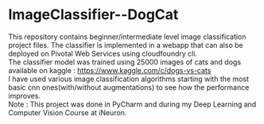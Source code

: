 # ImageClassifier--DogCat
This repository contains beginner/intermediate level image classification project files. The classifier is implemented in a webapp that can also be deployed on Pivotal Web Services using cloudfoundry cli.
<br>
The classifier model was trained using 25000 images of cats and dogs available on kaggle : https://www.kaggle.com/c/dogs-vs-cats
<br>
I have used various image classification algorithms starting with the most basic cnn ones(with/without augmentations) to see how the performance improves.
<br>
Note : This project was done in PyCharm and during my Deep Learning and Computer Vision Course at iNeuron.
